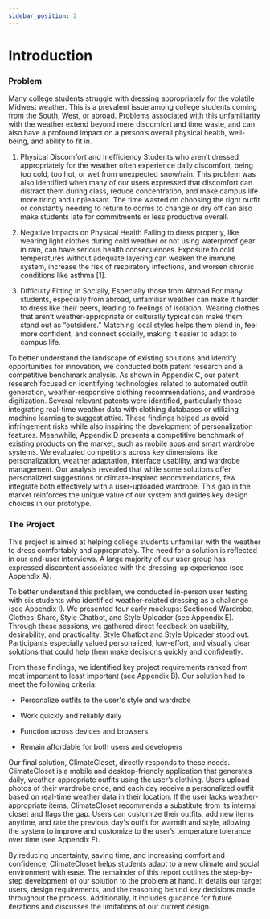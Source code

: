 ```yaml
---
sidebar_position: 2
---
```


# Introduction

### Problem
Many college students struggle with dressing appropriately for the volatile Midwest weather. This is a prevalent issue among college students coming from the South, West, or abroad. Problems associated with this unfamiliarity with the weather extend beyond mere discomfort and time waste, and can also have a profound impact on a person’s overall physical health, well-being, and ability to fit in. 

1. Physical Discomfort and Inefficiency
Students who aren’t dressed appropriately for the weather often experience daily discomfort, being too cold, too hot, or wet from unexpected snow/rain. This problem was also identified when many of our users expressed that discomfort can distract them during class, reduce concentration, and make campus life more tiring and unpleasant. The time wasted on choosing the right outfit or constantly needing to return to dorms to change or dry off can also make students late for commitments or less productive overall.

2. Negative Impacts on Physical Health
Failing to dress properly, like wearing light clothes during cold weather or not using waterproof gear in rain, can have serious health consequences. Exposure to cold temperatures without adequate layering can weaken the immune system, increase the risk of respiratory infections, and worsen chronic conditions like asthma [1].

3. Difficulty Fitting in Socially, Especially those from Abroad
For many students, especially from abroad, unfamiliar weather can make it harder to dress like their peers, leading to feelings of isolation. Wearing clothes that aren’t weather-appropriate or culturally typical can make them stand out as “outsiders.” Matching local styles helps them blend in, feel more confident, and connect socially, making it easier to adapt to campus life.

To better understand the landscape of existing solutions and identify opportunities for innovation, we conducted both patent research and a competitive benchmark analysis. As shown in Appendix C, our patent research focused on identifying technologies related to automated outfit generation, weather-responsive clothing recommendations, and wardrobe digitization. Several relevant patents were identified, particularly those integrating real-time weather data with clothing databases or utilizing machine learning to suggest attire. These findings helped us avoid infringement risks while also inspiring the development of personalization features. Meanwhile, Appendix D presents a competitive benchmark of existing products on the market, such as mobile apps and smart wardrobe systems. We evaluated competitors across key dimensions like personalization, weather adaptation, interface usability, and wardrobe management. Our analysis revealed that while some solutions offer personalized suggestions or climate-inspired recommendations, few integrate both effectively with a user-uploaded wardrobe. This gap in the market reinforces the unique value of our system and guides key design choices in our prototype.


### The Project
This project is aimed at helping college students unfamiliar with the weather to dress comfortably and appropriately. The need for a solution is reflected in our end-user interviews. A large majority of our user group has expressed discontent associated with the dressing-up experience (see Appendix A). 

To better understand this problem, we conducted in-person user testing with six students who identified weather-related dressing as a challenge (see Appendix I). We presented four early mockups: Sectioned Wardrobe, Clothes-Share, Style Chatbot, and Style Uploader (see Appendix E). Through these sessions, we gathered direct feedback on usability, desirability, and practicality. Style Chatbot and Style Uploader stood out. Participants especially valued personalized, low-effort, and visually clear solutions that could help them make decisions quickly and confidently.

From these findings, we identified key project requirements ranked from most important to least important (see Appendix B). Our solution had to meet the following criteria:

- Personalize outfits to the user's style and wardrobe 

- Work quickly and reliably daily

- Function across devices and browsers

- Remain affordable for both users and developers


Our final solution, ClimateCloset, directly responds to these needs. ClimateCloset is a mobile and desktop-friendly application that generates daily, weather-appropriate outfits using the user’s clothing. Users upload photos of their wardrobe once, and each day receive a personalized outfit based on real-time weather data in their location. If the user lacks weather-appropriate items, ClimateCloset recommends a substitute from its internal closet and flags the gap. Users can customize their outfits, add new items anytime, and rate the previous day's outfit for warmth and style, allowing the system to improve and customize to the user’s temperature tolerance over time (see Appendix F).

By reducing uncertainty, saving time, and increasing comfort and confidence, ClimateCloset helps students adapt to a new climate and social environment with ease. The remainder of this report outlines the step-by-step development of our solution to the problem at hand. It details our target users, design requirements, and the reasoning behind key decisions made throughout the process. Additionally, it includes guidance for future iterations and discusses the limitations of our current design.
